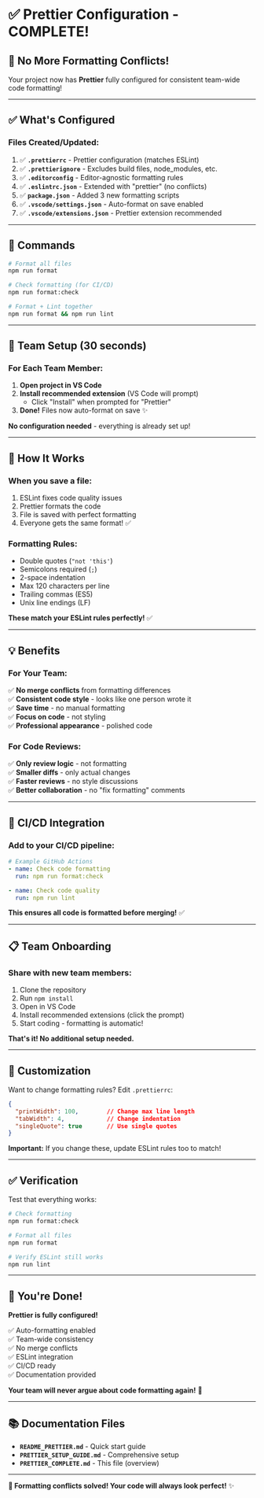 # ✅ Prettier Configuration - COMPLETE!

## 🎉 **No More Formatting Conflicts!**

Your project now has **Prettier** fully configured for consistent team-wide code formatting!

---

## ✅ **What's Configured**

### **Files Created/Updated:**

1. ✅ **`.prettierrc`** - Prettier configuration (matches ESLint)
2. ✅ **`.prettierignore`** - Excludes build files, node_modules, etc.
3. ✅ **`.editorconfig`** - Editor-agnostic formatting rules
4. ✅ **`.eslintrc.json`** - Extended with "prettier" (no conflicts)
5. ✅ **`package.json`** - Added 3 new formatting scripts
6. ✅ **`.vscode/settings.json`** - Auto-format on save enabled
7. ✅ **`.vscode/extensions.json`** - Prettier extension recommended

---

## 🚀 **Commands**

```bash
# Format all files
npm run format

# Check formatting (for CI/CD)
npm run format:check

# Format + Lint together
npm run format && npm run lint
```

---

## 👥 **Team Setup (30 seconds)**

### **For Each Team Member:**

1. **Open project in VS Code**
2. **Install recommended extension** (VS Code will prompt)
   - Click "Install" when prompted for "Prettier"
3. **Done!** Files now auto-format on save ✨

**No configuration needed** - everything is already set up!

---

## 🎯 **How It Works**

### **When you save a file:**
1. ESLint fixes code quality issues
2. Prettier formats the code
3. File is saved with perfect formatting
4. Everyone gets the same format! ✅

### **Formatting Rules:**
- Double quotes (`"not 'this'`)
- Semicolons required (`;`)
- 2-space indentation
- Max 120 characters per line
- Trailing commas (ES5)
- Unix line endings (LF)

**These match your ESLint rules perfectly!** ✅

---

## 💡 **Benefits**

### **For Your Team:**
✅ **No merge conflicts** from formatting differences  
✅ **Consistent code style** - looks like one person wrote it  
✅ **Save time** - no manual formatting  
✅ **Focus on code** - not styling  
✅ **Professional appearance** - polished code

### **For Code Reviews:**
✅ **Only review logic** - not formatting  
✅ **Smaller diffs** - only actual changes  
✅ **Faster reviews** - no style discussions  
✅ **Better collaboration** - no "fix formatting" comments

---

## 🔧 **CI/CD Integration**

### **Add to your CI/CD pipeline:**

```yaml
# Example GitHub Actions
- name: Check code formatting
  run: npm run format:check

- name: Check code quality
  run: npm run lint
```

**This ensures all code is formatted before merging!** ✅

---

## 📋 **Team Onboarding**

### **Share with new team members:**

1. Clone the repository
2. Run `npm install`
3. Open in VS Code
4. Install recommended extensions (click the prompt)
5. Start coding - formatting is automatic!

**That's it! No additional setup needed.**

---

## 🎨 **Customization**

Want to change formatting rules? Edit `.prettierrc`:

```json
{
  "printWidth": 100,        // Change max line length
  "tabWidth": 4,            // Change indentation
  "singleQuote": true       // Use single quotes
}
```

**Important:** If you change these, update ESLint rules too to match!

---

## ✅ **Verification**

Test that everything works:

```bash
# Check formatting
npm run format:check

# Format all files
npm run format

# Verify ESLint still works
npm run lint
```

---

## 🎊 **You're Done!**

**Prettier is fully configured!**

✅ Auto-formatting enabled  
✅ Team-wide consistency  
✅ No merge conflicts  
✅ ESLint integration  
✅ CI/CD ready  
✅ Documentation provided

**Your team will never argue about code formatting again!** 🎉

---

## 📚 **Documentation Files**

- **`README_PRETTIER.md`** - Quick start guide
- **`PRETTIER_SETUP_GUIDE.md`** - Comprehensive setup
- **`PRETTIER_COMPLETE.md`** - This file (overview)

---

**🎉 Formatting conflicts solved! Your code will always look perfect!** ✨

